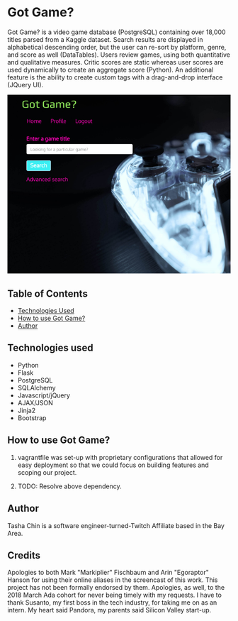 # Got Game?

Got Game? is a video game database (PostgreSQL) containing over 18,000 titles parsed from a Kaggle dataset. Search results are displayed in alphabetical descending order, but the user can re-sort by platform, genre, and score as well (DataTables). Users review games, using both quantitative and qualitative measures. Critic scores are static whereas user scores are used dynamically to create an aggregate score (Python). An additional feature is the ability to create custom tags with a drag-and-drop interface (JQuery UI).

![Got Game? Homepage](/static/gotgame.png)

## Table of Contents

* [Technologies Used](#tech)
* [How to use Got Game?](#how-to)
* [Author](#author)

## <a name="tech"></a> Technologies used

* Python
* Flask
* PostgreSQL
* SQLAlchemy
* Javascript/jQuery
* AJAX/JSON
* Jinja2
* Bootstrap

## <a name="how-to"></a> How to use Got Game?
1. vagrantfile was set-up with proprietary configurations that allowed for easy deployment so that we could focus on building features and scoping our project.

2. TODO: Resolve above dependency.

## <a name="author"></a> Author
Tasha Chin is a software engineer-turned-Twitch Affiliate based in the Bay Area.

## <a name="attributions"></a> Credits
Apologies to both Mark "Markiplier" Fischbaum and Arin "Egoraptor" Hanson for using their online aliases in the screencast of this work. This project has not been formally endorsed by them. Apologies, as well, to the 2018 March Ada cohort for never being timely with my requests. I have to thank Susanto, my first boss in the tech industry, for taking me on as an intern. My heart said Pandora, my parents said Silicon Valley start-up.
